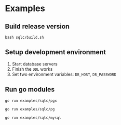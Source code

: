 # Examples

## Build release version

```shell
bash sqlc/build.sh
```

## Setup development environment

1. Start database servers
2. Finish the `DDL` works
3. Set two environment variables: `DB_HOST`, `DB_PASSWORD`

## Run go modules

```shell
go run examples/sqlc/pgx
```

```shell
go run examples/sqlc/pg
```

```shell
go run examples/sqlc/mysql
```
